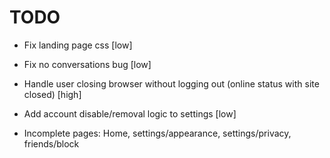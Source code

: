 # TODO
- Fix landing page css [low]
- Fix no conversations bug [low]
- Handle user closing browser without logging out (online status with site closed) [high]
- Add account disable/removal logic to settings [low]

- Incomplete pages: Home, settings/appearance, settings/privacy, friends/block